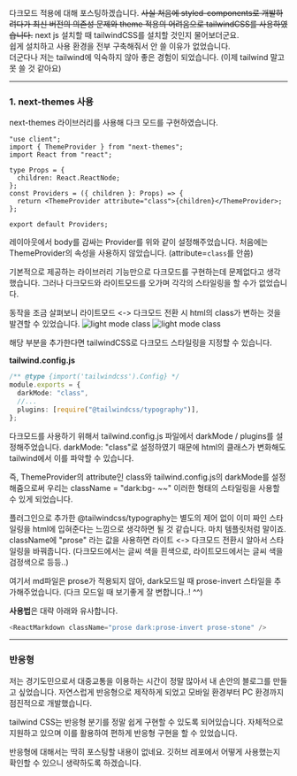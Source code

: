 다크모드 적용에 대해 포스팅하겠습니다.
~~사실 처음에 styled-components로 개발하려다가 최신 버전의 의존성 문제와 theme 적용의 어려움으로 tailwindCSS를 사용하였습니다.~~
next js 설치할 때 tailwindCSS를 설치할 것인지 물어보더군요.  
쉽게 설치하고 사용 환경을 전부 구축해줘서 안 쓸 이유가 없었습니다.  
더군다나 저는 tailwind에 익숙하지 않아 좋은 경험이 되었습니다. (이제 tailwind 말고 못 쓸 것 같아요)

---

### 1. next-themes 사용

next-themes 라이브러리를 사용해 다크 모드를 구현하였습니다.

```tsx
"use client";
import { ThemeProvider } from "next-themes";
import React from "react";

type Props = {
  children: React.ReactNode;
};
const Providers = ({ children }: Props) => {
  return <ThemeProvider attribute="class">{children}</ThemeProvider>;
};

export default Providers;
```

레이아웃에서 body를 감싸는 Provider를 위와 같이 설정해주었습니다.
처음에는 ThemeProvider의 속성을 사용하지 않았습니다. (attribute=`class`를 안씀)

기본적으로 제공하는 라이브러리 기능만으로 다크모드를 구현하는데 문제없다고 생각했습니다.
그러나 다크모드와 라이트모드를 오가며 각각의 스타일링을 할 수가 없었습니다.

동작을 조금 살펴보니 라이트모드 <-> 다크모드 전환 시 html의 class가 변하는 것을 발견할 수 있었습니다.
![light mode class](/images/posts/nextjs-blog/light-mode.png)
![light mode class](/images/posts/nextjs-blog/dark-mode.png)

<ThemeProvider attribute="class"> 해당 부분을 추가한다면 tailwindCSS로 다크모드 스타일링을 지정할 수 있습니다.

**tailwind.config.js**

```ts
/** @type {import('tailwindcss').Config} */
module.exports = {
  darkMode: "class",
  //...
  plugins: [require("@tailwindcss/typography")],
};
```

다크모드를 사용하기 위해서 tailwind.config.js 파일에서 darkMode / plugins를 설정해주었습니다.
darkMode: "class"로 설정하였기 때문에 html의 클래스가 변화해도 tailwind에서 이를 파악할 수 있습니다.

즉, ThemeProvider의 attribute인 class와 tailwind.config.js의 darkMode를 설정해줌으로써
우리는 className = "dark:bg- ~~" 이러한 형태의 스타일링을 사용할 수 있게 되었습니다.

플러그인으로 추가한 @tailwindcss/typography는 별도의 제어 없이 이미 짜인 스타일링을 html에 입혀준다는 느낌으로 생각하면 될 것 같습니다.
마치 템플릿처럼 말이죠. className에 "prose" 라는 값을 사용하면 라이트 <-> 다크모드 전환시 알아서 스타일링을 바꿔줍니다.
(다크모드에서는 글씨 색을 흰색으로, 라이트모드에서는 글씨 색을 검정색으로 등등..)

여기서 md파일은 prose가 적용되지 않아, dark모드일 때 prose-invert 스타일을 추가해주었습니다. (다크 모드일 때 보기좋게 잘 변합니다..! ^^)

**사용법**은 대략 아래와 유사합니다.

```ts
<ReactMarkdown className="prose dark:prose-invert prose-stone" />
```

---

### 반응형

저는 경기도민으로서 대중교통을 이용하는 시간이 정말 많아서 내 손안의 블로그를 만들고 싶었습니다.
자연스럽게 반응형으로 제작하게 되었고 모바일 환경부터 PC 환경까지 점진적으로 개발했습니다.

tailwind CSS는 반응형 분기를 정말 쉽게 구현할 수 있도록 되어있습니다.
자체적으로 지원하고 있으며 이를 활용하여 편하게 반응형 구현을 할 수 있었습니다.

반응형에 대해서는 딱히 포스팅할 내용이 없네요. 깃허브 레포에서 어떻게 사용했는지 확인할 수 있으니 생략하도록 하겠습니다.
